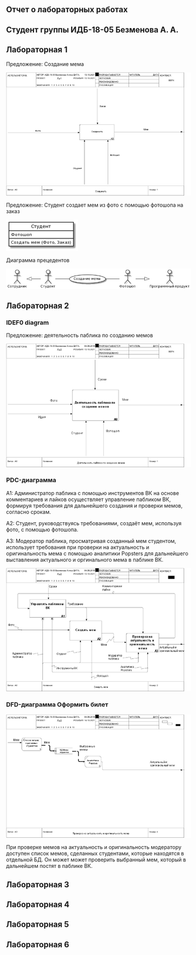 ## Отчет о лабораторных работах
## Студент группы ИДБ-18-05 Безменова А. А.
## Лабораторная 1

Предложение: Создание мема

![none](https://github.com/kefirchikkk/bezmenova.github.io/blob/main/lab1/laba11.png)

Предложение: Студент создает мем из фото с помощью фотошопа на заказ

![none](https://github.com/kefirchikkk/bezmenova.github.io/blob/main/lab1/laba1.png)

Диаграмма прецедентов

![none](https://github.com/kefirchikkk/bezmenova.github.io/blob/main/lab1/laba1111.png)

## Лабораторная 2
### IDEF0 diagram

Предложение: деятельность паблика по созданию мемов 

![none](https://github.com/kefirchikkk/bezmenova.github.io/blob/main/lab1/laba2.png)

### PDC-диаграмма

А1: Администратор паблика с помощью инструментов ВК на основе комментариев и лайков осуществляет управление пабликом ВК, формируя требования для дальнейшего создания и проверки мемов, согласно срокам.

А2: Студент, руководствуясь требованиями, создаёт мем, используя фото, с помощью фотошопа.

А3: Модератор паблика, просматривая созданный мем студентом, использует требования при проверки на актуальность и оригинальность мема с помощью аналитики Popsters для дальнейшего выставления актуального и оргинального мема в паблике ВК.

![none](https://github.com/kefirchikkk/bezmenova.github.io/blob/main/lab1/laba222.png)

### DFD-диаграмма Оформить билет

![none](https://github.com/kefirchikkk/bezmenova.github.io/blob/main/lab1/laba2222.png)

При проверке мемов на актуальность и оригинальность модератору доступен список мемов, сделанных студентами, которые находятся в отдельной БД. Он может может проверить выбранный мем, который в дальнейшем постят в паблике ВК.

## Лабораторная 3
## Лабораторная 4
## Лабораторная 5
## Лабораторная 6
